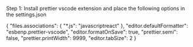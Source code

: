 Step 1: Install prettier vscode extension and place the following options in the settings.json

{
"files.associations": {
"\*.js": "javascriptreact"
},
"editor.defaultFormatter": "esbenp.prettier-vscode",
"editor.formatOnSave": true,
"prettier.semi": false,
"prettier.printWidth": 9999,
"editor.tabSize": 2
}
